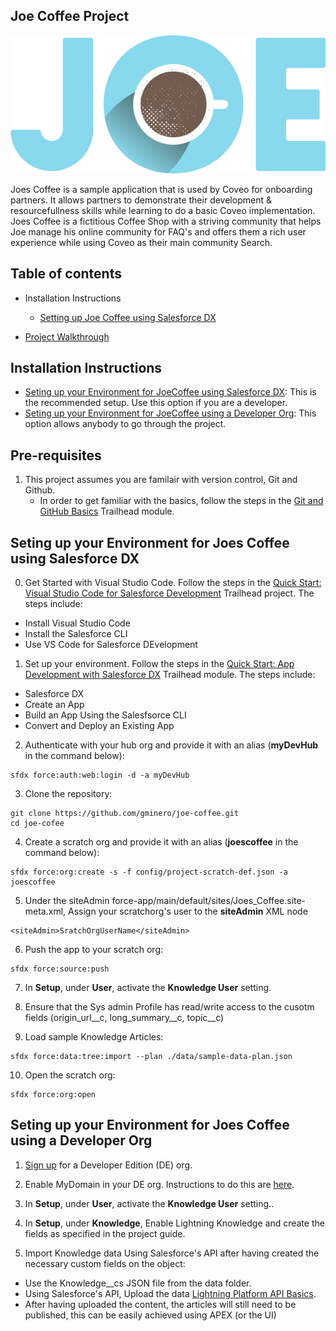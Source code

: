 ## Joe Coffee Project

![JoeCoffeeLogo](JoesLogo.png)

Joes Coffee is a sample application that is used by Coveo for onboarding partners. It allows partners to demonstrate their development & resourcefullness skills while learning to do a basic Coveo implementation. Joes Coffee is a fictitious Coffee Shop with a striving community that helps Joe manage his online community for FAQ's and offers them a rich user experience while using Coveo as their main community Search.

## Table of contents

-   Installation Instructions

    -   [Setting up Joe Coffee using Salesforce DX](#setting-up-your-environment-for-joes-coffee-using-salesforcedx)


-   [Project Walkthrough](#project-walkthrough)

## Installation Instructions

-   [Seting up your Environment for JoeCoffee using Salesforce DX](#setting-up-JoeCoffee-using-salesforce-dx): This is the recommended setup. Use this option if you are a developer.
-   [Seting up your Environment for JoeCoffee using a Developer Org](#setting-up-JoeCoffee-using-a-developer-org): This option allows anybody to go through the project.

## Pre-requisites
1. This project assumes you are familair with version control, Git and Github.
    -   In order to get familiar with the basics, follow the steps in the [Git and GitHub Basics](https://trailhead.salesforce.com/en/content/learn/modules/git-and-git-hub-basics) Trailhead module.

## Seting up your Environment for Joes Coffee using Salesforce DX

0. Get Started with Visual Studio Code. Follow the steps in the [Quick Start: Visual Studio Code for Salesforce Development](https://trailhead.salesforce.com/content/learn/projects/quickstart-vscode-salesforce) Trailhead project. The steps include:

-  Install Visual Studio Code
-  Install the Salesforce CLI
-  Use VS Code for Salesforce DEvelopment  

1. Set up your environment. Follow the steps in the [Quick Start: App Development with Salesforce DX](https://trailhead.salesforce.com/en/content/learn/modules/sfdx_app_dev) Trailhead module. The steps include:

-   Salesforce DX
-   Create an App
-   Build an App Using the Salesfsorce CLI
-   Convert and Deploy an Existing App

2. Authenticate with your hub org and provide it with an alias (**myDevHub** in the command below):

```
sfdx force:auth:web:login -d -a myDevHub
```

3. Clone the repository:

```
git clone https://github.com/gminero/joe-coffee.git
cd joe-cofee
```

4. Create a scratch org and provide it with an alias (**joescoffee** in the command below):

```
sfdx force:org:create -s -f config/project-scratch-def.json -a joescoffee
```

5. Under the siteAdmin force-app/main/default/sites/Joes_Coffee.site-meta.xml, Assign your scratchorg's user to the **siteAdmin** XML node 

```
<siteAdmin>SratchOrgUserName</siteAdmin>
```

6. Push the app to your scratch org:

```
sfdx force:source:push
```

7. In **Setup**, under **User**, activate the **Knowledge User** setting.

8. Ensure that the Sys admin Profile has read/write access to the cusotm fields (origin_url__c, long_summary__c, topic__c)

9. Load sample Knowledge Articles:

```
sfdx force:data:tree:import --plan ./data/sample-data-plan.json
```

10. Open the scratch org:

```
sfdx force:org:open
```

## Seting up your Environment for Joes Coffee using a Developer Org

1. [Sign up](https://developer.salesforce.com/signup) for a Developer Edition (DE) org.

2. Enable MyDomain in your DE org. Instructions to do this are [here](https://trailhead.salesforce.com/modules/identity_login/units/identity_login_my_domain).

3. In **Setup**, under **User**, activate the **Knowledge User** setting..

4. In **Setup**, under **Knowledge**, Enable Lightning Knowledge and create the fields as specified in the project guide.

5. Import Knowledge data Using Salesforce's API after having created the necessary custom fields on the object:

-   Use the Knowledge__cs JSON file from the data folder. 
-   Using Salesforce's API, Upload the data [Lightning Platform API Basics](https://trailhead.salesforce.com/en/content/learn/modules/api_basics).
-   After having uploaded the content, the articles will still need to be published, this can be easily achieved using APEX (or the UI)
